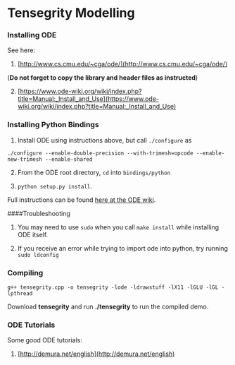 # Tensegrity Modelling

### Installing ODE

See here:

1. [http://www.cs.cmu.edu/~cga/ode/](http://www.cs.cmu.edu/~cga/ode/)

(**Do not forget to copy the library and header files as instructed**)

2. [https://www.ode-wiki.org/wiki/index.php?title=Manual:_Install_and_Use](https://www.ode-wiki.org/wiki/index.php?title=Manual:_Install_and_Use)

### Installing Python Bindings

1. Install ODE using instructions above, but call `./configure` as

```shell
./configure --enable-double-precision --with-trimesh=opcode --enable-new-trimesh --enable-shared
```

2. From the ODE root directory, `cd` into `bindings/python`

3. ``python setup.py install``.

Full instructions can be found [here at the ODE wiki](https://www.ode-wiki.org/wiki/index.php?title=Manual:_Install_and_Use#Install_with_Python_bindings).

####Troubleshooting

1. You may need to use `sudo` when you call `make install` while installing ODE itself.

2. If you receive an error while trying to import ode into python, try running
``sudo ldconfig``

### Compiling

```shell
g++ tensegrity.cpp -o tensegrity -lode -ldrawstuff -lX11 -lGLU -lGL -lpthread
```

Download **tensegrity** and run **./tensegrity** to run the compiled demo.

### ODE Tutorials

Some good ODE tutorials:

1. [http://demura.net/english](http://demura.net/english)
